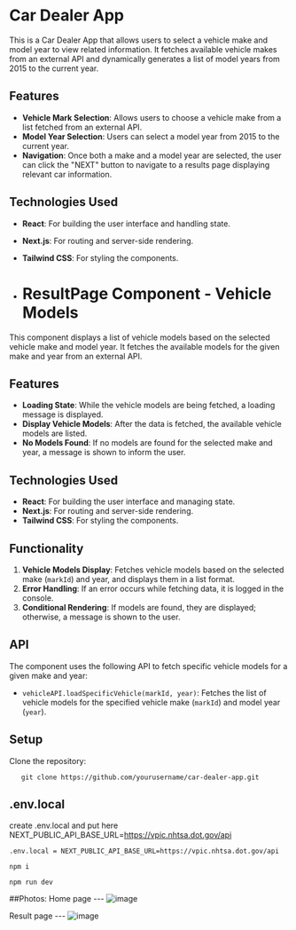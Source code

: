 # Car Dealer App

This is a Car Dealer App that allows users to select a vehicle make and model year to view related information. It fetches available vehicle makes from an external API and dynamically generates a list of model years from 2015 to the current year.

## Features

- **Vehicle Mark Selection**: Allows users to choose a vehicle make from a list fetched from an external API.
- **Model Year Selection**: Users can select a model year from 2015 to the current year.
- **Navigation**: Once both a make and a model year are selected, the user can click the "NEXT" button to navigate to a results page displaying relevant car information.

## Technologies Used

- **React**: For building the user interface and handling state.
- **Next.js**: For routing and server-side rendering.
- **Tailwind CSS**: For styling the components.

- # ResultPage Component - Vehicle Models

This component displays a list of vehicle models based on the selected vehicle make and model year. It fetches the available models for the given make and year from an external API.

## Features

- **Loading State**: While the vehicle models are being fetched, a loading message is displayed.
- **Display Vehicle Models**: After the data is fetched, the available vehicle models are listed.
- **No Models Found**: If no models are found for the selected make and year, a message is shown to inform the user.
  
## Technologies Used

- **React**: For building the user interface and managing state.
- **Next.js**: For routing and server-side rendering.
- **Tailwind CSS**: For styling the components.

## Functionality

1. **Vehicle Models Display**: Fetches vehicle models based on the selected make (`markId`) and year, and displays them in a list format.
2. **Error Handling**: If an error occurs while fetching data, it is logged in the console.
3. **Conditional Rendering**: If models are found, they are displayed; otherwise, a message is shown to the user.

## API

The component uses the following API to fetch specific vehicle models for a given make and year:

- `vehicleAPI.loadSpecificVehicle(markId, year)`: Fetches the list of vehicle models for the specified vehicle make (`markId`) and model year (`year`).
  
## Setup

Clone the repository:
```
   git clone https://github.com/yourusername/car-dealer-app.git
```

## .env.local
create .env.local and put here NEXT_PUBLIC_API_BASE_URL=https://vpic.nhtsa.dot.gov/api
```
.env.local = NEXT_PUBLIC_API_BASE_URL=https://vpic.nhtsa.dot.gov/api
```
```
npm i
```
```
npm run dev
```
##Photos:
Home page ---
![image](https://github.com/user-attachments/assets/874f676d-5c62-4852-aecc-9c8bf03e00a9)

Result page ---
![image](https://github.com/user-attachments/assets/85b059f3-1d11-4c9d-a88f-5c0dd49f21dc)




